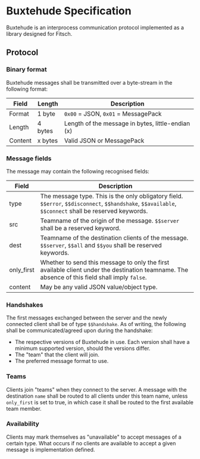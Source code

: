# Buxtehude Specification

Buxtehude is an interprocess communication protocol implemented as a library designed for Fitsch.

## Protocol

### Binary format

Buxtehude messages shall be transmitted over a byte-stream in the following format:

Field|Length|Description
---|---|---
Format|1 byte|`0x00` = JSON, `0x01` = MessagePack
Length|4 bytes|Length of the message in bytes, little-endian (x)
Content|x bytes|Valid JSON or MessagePack

### Message fields

The message may contain the following recognised fields:

Field|Description
---|---
type|The message type. This is the only obligatory field. `$$error`, `$$disconnect`, `$$handshake`, `$$available`, `$$connect` shall be reserved keywords.
src|Teamname of the origin of the message. `$$server` shall be a reserved keyword.
dest|Teamname of the destination clients of the message. `$$server`, `$$all` and `$$you` shall be reserved keywords.
only_first|Whether to send this message to only the first available client under the destination teamname. The absence of this field shall imply `false`.
content|May be any valid JSON value/object type.

### Handshakes

The first messages exchanged between the server and the newly connected client shall be of type `$$handshake`.
As of writing, the following shall be communicated/agreed upon during the handshake:
- The respective versions of Buxtehude in use. Each version shall have a minimum supported version, should the versions differ.
- The "team" that the client will join.
- The preferred message format to use.

### Teams

Clients join "teams" when they connect to the server. A message with the destination `name` shall be routed to all clients under this team name, unless
`only_first` is set to true, in which case it shall be routed to the first available team member.

### Availability

Clients may mark themselves as "unavailable" to accept messages of a certain type. What occurs if no clients are available to accept a given message is implementation defined.
